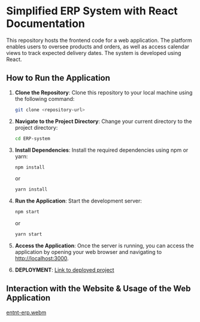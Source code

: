 # Simplified ERP System with React Documentation

This repository hosts the frontend code for a web application. The platform enables users to oversee products and orders, as well as access calendar views to track expected delivery dates. The system is developed using React.

## How to Run the Application

1. **Clone the Repository**: Clone this repository to your local machine using the following command:

   ```bash
   git clone <repository-url>
   ```

2. **Navigate to the Project Directory**: Change your current directory to the project directory:

   ```bash
   cd ERP-system
   ```

3. **Install Dependencies**: Install the required dependencies using npm or yarn:

   ```bash
   npm install
   ```

   or

   ```bash
   yarn install
   ```

4. **Run the Application**: Start the development server:

   ```bash
   npm start
   ```

   or

   ```bash
   yarn start
   ```


5. **Access the Application**: Once the server is running, you can access the application by opening your web browser and navigating to [http://localhost:3000](http://localhost:3000).


6. **DEPLOYMENT**: [Link to deployed project](https://entnt-erp-system.onrender.com/)

## Interaction with the Website & Usage of the Web Application

[entnt-erp.webm](https://github.com/DheerajKandoor/ENTNT-ERP-SYSTEM/assets/92793181/00bbbd09-3fed-41e7-9ed3-fcd79f311c1a)


